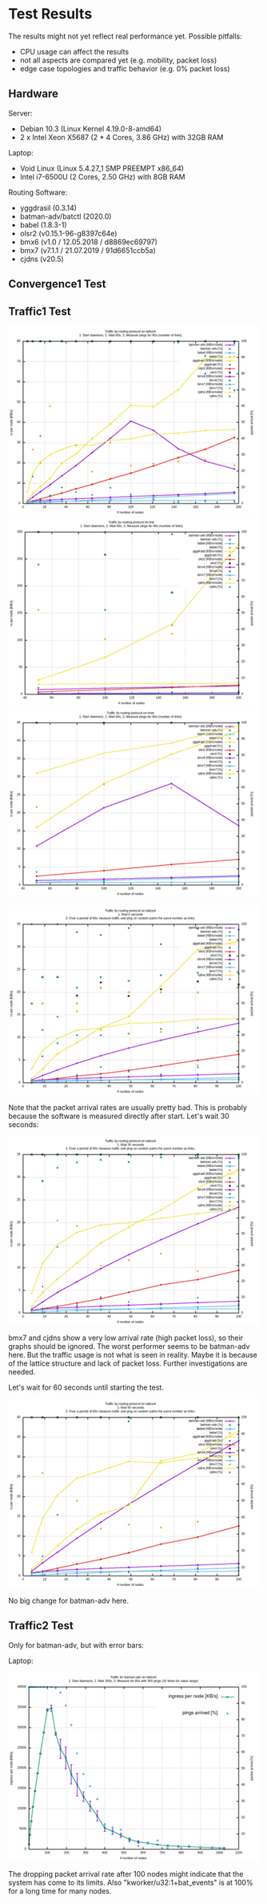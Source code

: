 # Test Results

The results might not yet reflect real performance yet. Possible pitfalls:

* CPU usage can affect the results
* not all aspects are compared yet (e.g. mobility, packet loss)
* edge case topologies and traffic behavior (e.g. 0% packet loss)

## Hardware

Server:

* Debian 10.3 (Linux Kernel 4.19.0-8-amd64)
* 2 x Intel Xeon X5687 (2 * 4 Cores, 3.86 GHz) with 32GB RAM

Laptop:

* Void Linux (Linux 5.4.27_1 SMP PREEMPT x86_64)
* Intel i7-6500U (2 Cores, 2.50 GHz) with 8GB RAM

Routing Software:

* yggdrasil (0.3.14)
* batman-adv/batctl (2020.0)
* babel (1.8.3-1)
* olsr2 (v0.15.1-96-g8397c64e)
* bmx6 (v1.0 / 12.05.2018 / d8869ec69797)
* bmx7 (v7.1.1 / 21.07.2019 / 91d6651ccb5a)
* cjdns (v20.5)

## Convergence1 Test

## Traffic1 Test

![image](server/traffic1/1_traffic1-lattice4.png)
![image](server/traffic1/1_traffic1-line.png)
![image](server/traffic1/1_traffic1-rtree.png)


![image](laptop/traffic1/1_traffic1-grid4.png)

Note that the packet arrival rates are usually pretty bad. This is probably because the software is measured directly after start. Let's wait 30 seconds:

![image](laptop/traffic1/2_traffic1-grid4.png)

bmx7 and cjdns show a very low arrival rate (high packet loss), so their graphs should be ignored. The worst performer seems to be batman-adv here. But the traffic usage is not what is seen in reality. Maybe it is because of the lattice structure and lack of packet loss. Further investigations are needed.

Let's wait for 60 seconds until starting the test.

![image](laptop/traffic1/3_traffic1-grid4.png)

No big change for batman-adv here.

## Traffic2 Test

Only for batman-adv, but with error bars:

Laptop:

![image](laptop/traffic2/1_traffic2-batman-adv-grid4.png)

The dropping packet arrival rate after 100 nodes might indicate that the system has come to its limits.
Also "kworker/u32:1+bat_events" is at 100% for a long time for many nodes.
